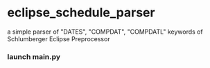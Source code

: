 # eclipse_schedule_parser
a simple parser of "DATES", "COMPDAT", "COMPDATL" keywords of Schlumberger Eclipse Preprocessor

### launch main.py

